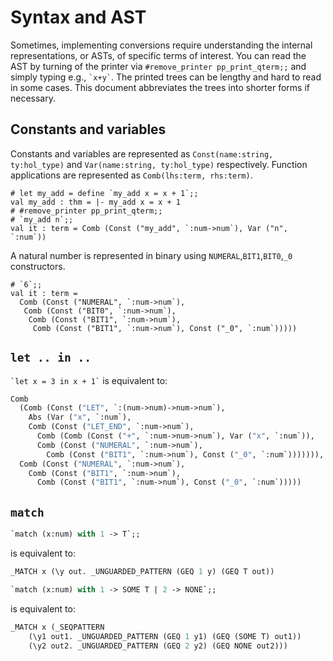 # Syntax and AST

Sometimes, implementing conversions require understanding the internal representations, or ASTs, of specific terms of interest.
You can read the AST by turning of the printer via `#remove_printer pp_print_qterm;;` and simply typing e.g., `` `x+y` ``.
The printed trees can be lengthy and hard to read in some cases.
This document abbreviates the trees into shorter forms if necessary.

## Constants and variables

Constants and variables are represented as `Const(name:string, ty:hol_type)` and `Var(name:string, ty:hol_type)`
respectively.
Function applications are represented as `Comb(lhs:term, rhs:term)`.

```
# let my_add = define `my_add x = x + 1`;;
val my_add : thm = |- my_add x = x + 1
# #remove_printer pp_print_qterm;;
# `my_add n`;;
val it : term = Comb (Const ("my_add", `:num->num`), Var ("n", `:num`))
```

A natural number is represented in binary using `NUMERAL`,`BIT1`,`BIT0`,`_0` constructors.

```
# `6`;;
val it : term =
  Comb (Const ("NUMERAL", `:num->num`),
   Comb (Const ("BIT0", `:num->num`),
    Comb (Const ("BIT1", `:num->num`),
     Comb (Const ("BIT1", `:num->num`), Const ("_0", `:num`)))))
```

## `let .. in ..`

`` `let x = 3 in x + 1` `` is equivalent to:

```ocaml
Comb
  (Comb (Const ("LET", `:(num->num)->num->num`),
    Abs (Var ("x", `:num`),
    Comb (Const ("LET_END", `:num->num`),
      Comb (Comb (Const ("+", `:num->num->num`), Var ("x", `:num`)),
      Comb (Const ("NUMERAL", `:num->num`),
        Comb (Const ("BIT1", `:num->num`), Const ("_0", `:num`))))))),
  Comb (Const ("NUMERAL", `:num->num`),
    Comb (Const ("BIT1", `:num->num`),
      Comb (Const ("BIT1", `:num->num`), Const ("_0", `:num`)))))
```

## `match`

```ocaml
`match (x:num) with 1 -> T`;;
```
is equivalent to:

```ocaml
_MATCH x (\y out. _UNGUARDED_PATTERN (GEQ 1 y) (GEQ T out))
```

```ocaml
`match (x:num) with 1 -> SOME T | 2 -> NONE`;;
```

is equivalent to:
```ocaml
_MATCH x (_SEQPATTERN
    (\y1 out1. _UNGUARDED_PATTERN (GEQ 1 y1) (GEQ (SOME T) out1))
    (\y2 out2. _UNGUARDED_PATTERN (GEQ 2 y2) (GEQ NONE out2)))
```
